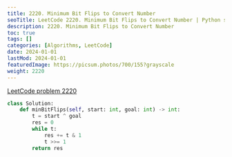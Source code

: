 ```yaml
---
title: 2220. Minimum Bit Flips to Convert Number
seoTitle: LeetCode 2220. Minimum Bit Flips to Convert Number | Python solution and explanation
description: 2220. Minimum Bit Flips to Convert Number
toc: true
tags: []
categories: [Algorithms, LeetCode]
date: 2024-01-01
lastMod: 2024-01-01
featuredImage: https://picsum.photos/700/155?grayscale
weight: 2220
---
```


[LeetCode problem 2220](https://leetcode.com/problems/minimum-bit-flips-to-convert-number/)

```python
class Solution:
    def minBitFlips(self, start: int, goal: int) -> int:
        t = start ^ goal
        res = 0
        while t:
            res += t & 1
            t >>= 1
        return res

```
